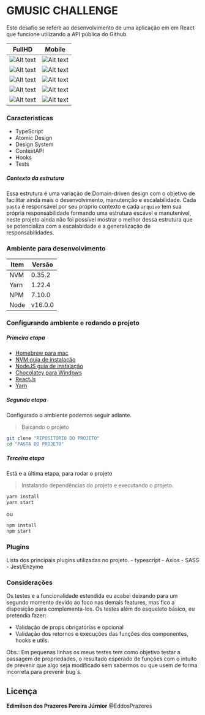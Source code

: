 # GMUSIC CHALLENGE

Este desafio se refere ao desenvolvimento de uma aplicação em em React que funcione utilizando a API pública do Github.


| FullHD | Mobile |
| ------ | ------ |
| ![Alt text](https://i.ibb.co/bmW5c0G/Captura-de-Tela-2021-06-11-a-s-11-56-40.png "Lista") | ![Alt text](https://i.ibb.co/SQd2wmr/Captura-de-Tela-2021-06-11-a-s-11-57-05.png "Lista") |
| ![Alt text](https://i.ibb.co/jzMxbhs/Captura-de-Tela-2021-06-11-a-s-12-11-06.png "Pesquisa") | ![Alt text](https://i.ibb.co/kcZpn1B/Captura-de-Tela-2021-06-11-a-s-11-57-39.png "Pesquisa") |
| ![Alt text](https://i.ibb.co/0FP4K89/Captura-de-Tela-2021-06-11-a-s-13-21-32.png "Pesquisa sem resultado") | ![Alt text](https://i.ibb.co/wL6sW2D/Captura-de-Tela-2021-06-11-a-s-13-21-41.png "Pesquisa sem resultado") |
| ![Alt text](https://i.ibb.co/GQxs4pW/Captura-de-Tela-2021-06-11-a-s-11-58-18.png "Detalhes do Usuário") | ![Alt text](https://i.ibb.co/6J0cH03/Captura-de-Tela-2021-06-11-a-s-11-57-55.png "Detalhes do Usuário") |
| ![Alt text](https://i.ibb.co/hYvhHLS/Captura-de-Tela-2021-06-11-a-s-12-09-44.png "Mais detalhes do usuário") | ![Alt text](https://i.ibb.co/pwC2HrV/Captura-de-Tela-2021-06-11-a-s-11-58-07.png "Mais detalhes do usuário") |

### Caracteristicas
  - TypeScript
  - Atomic Design
  - Design System
  - ContextAPI
  - Hooks
  - Tests

##### Contexto da estrutura
Essa estrutura é uma variação de Domain-driven design com o objetivo de facilitar ainda mais o desenvolvimento, manutenção e escalabilidade. Cada `pasta` é responsável por seu próprio contexto e cada `arquivo` tem sua própria responsabilidade formando uma estrutura escável e manutenivel, neste projeto ainda não foi possível mostrar o melhor dessa estrutura que se potencializa com a escalabidade e a generalização de responsabilidades.

### Ambiente para desenvolvimento 

| Item | Versão |
| ------ | ------ |
| NVM | 0.35.2 |
| Yarn | 1.22.4 |
| NPM | 7.10.0 |
| Node | v16.0.0 |

### Configurando ambiente e rodando o projeto

##### Primeira etapa
- [Homebrew para mac](https://brew.sh/index_pt-br "Instalação")
- [NVM guia de instalação](https://github.com/nvm-sh/nvm "Instalação")
- [NodeJS guia de instalação](https://nodejs.org/en/download/package-manager/ "Instalação")
- [Chocolatey para Windows](https://chocolatey.org/ "Instalação")
- [ReactJs ](https://reactjs.org/docs/add-react-to-a-new-app.html "Instalação")
- [Yarn ](https://yarnpkg.com/lang/en/docs/install/#mac-stable "Instalação")


##### Segunda etapa

Configurado o ambiente podemos seguir adiante.

> Baixando o projeto
```sh
git clone "REPOSITORIO DO PROJETO"
cd "PASTA DO PROJETO"
```


##### Terceira etapa
Está e a última etapa, para rodar o projeto
> Instalando dependências do projeto e executando o projeto.
```sh
yarn install
yarn start
```
ou
```sh
npm install
npm start
```

### Plugins

Lista dos principais plugins utilizadas no projeto.
    - typescript
    - Axios
    - SASS
    - Jest/Enzyme
    
    
### Considerações
Os testes e a funcionalidade estendida eu acabei deixando para um segundo momento devido ao foco nas demais features, mas fico a disposição para complementa-los. Os testes além do esqueleto básico, eu pretendia fazer:
- Validação de props obrigatórias e opcional
- Validação dos retornos e execuções das funções dos componentes, hooks e utils.

Obs.: Em pequenas linhas os meus testes tem como objetivo testar a passagem de propriedades, o resultado esperado de funções com o intuito de prevenir que algo seja modificado sem sabermos ou que usem de forma incorreta para prevenir bug`s.

Licença
----
**Edimilson dos Prazeres Pereira Júrnior** @EddosPrazeres
